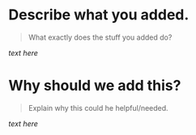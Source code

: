 # Describe what you added.
> What exactly does the stuff you added do?

*text here*

# Why should we add this?
> Explain why this could he helpful/needed.

*text here*